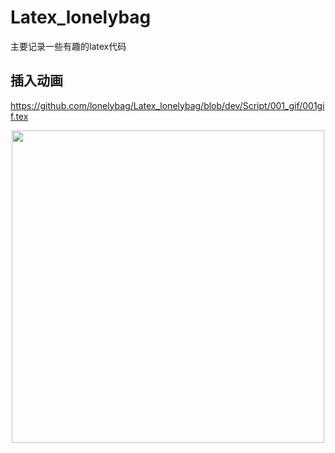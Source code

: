 # Latex_lonelybag
主要记录一些有趣的latex代码

## 插入动画
https://github.com/lonelybag/Latex_lonelybag/blob/dev/Script/001_gif/001gif.tex
<div align=center><img width="500" src="https://github.com/lonelybag/Latex_lonelybag/blob/dev/Fig/001_gif.gif"/></div>
